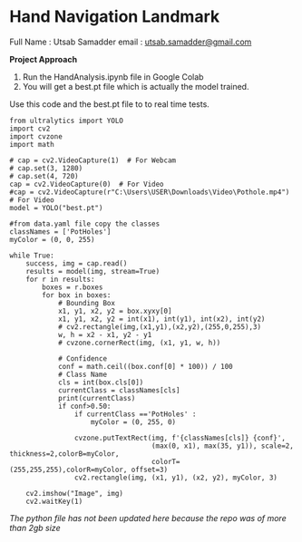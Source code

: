 # Hand Navigation Landmark

Full Name : Utsab Samadder
email : utsab.samadder@gmail.com

**Project Approach**
1. Run the HandAnalysis.ipynb file in Google Colab
2. You will get a best.pt file which is actually the model trained.

Use this code and the best.pt file to to real time tests.

```
from ultralytics import YOLO
import cv2
import cvzone
import math

# cap = cv2.VideoCapture(1)  # For Webcam
# cap.set(3, 1280)
# cap.set(4, 720)
cap = cv2.VideoCapture(0)  # For Video
#cap = cv2.VideoCapture(r"C:\Users\USER\Downloads\Video\Pothole.mp4")  # For Video
model = YOLO("best.pt")

#from data.yaml file copy the classes
classNames = ['PotHoles']
myColor = (0, 0, 255)

while True:
    success, img = cap.read()
    results = model(img, stream=True)
    for r in results:
        boxes = r.boxes
        for box in boxes:
            # Bounding Box
            x1, y1, x2, y2 = box.xyxy[0]
            x1, y1, x2, y2 = int(x1), int(y1), int(x2), int(y2)
            # cv2.rectangle(img,(x1,y1),(x2,y2),(255,0,255),3)
            w, h = x2 - x1, y2 - y1
            # cvzone.cornerRect(img, (x1, y1, w, h))

            # Confidence
            conf = math.ceil((box.conf[0] * 100)) / 100
            # Class Name
            cls = int(box.cls[0])
            currentClass = classNames[cls]
            print(currentClass)
            if conf>0.50:
                if currentClass =='PotHoles' :
                    myColor = (0, 255, 0)

                cvzone.putTextRect(img, f'{classNames[cls]} {conf}',
                                   (max(0, x1), max(35, y1)), scale=2, thickness=2,colorB=myColor,
                                   colorT=(255,255,255),colorR=myColor, offset=3)
                cv2.rectangle(img, (x1, y1), (x2, y2), myColor, 3)

    cv2.imshow("Image", img)
    cv2.waitKey(1)
```


*The python file has not been updated here because the repo was of more than 2gb size*